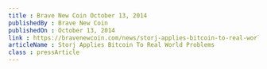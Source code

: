 ```yaml
---
title : Brave New Coin October 13, 2014
publishedBy : Brave New Coin
publishedOn : October 13, 2014
link : https://bravenewcoin.com/news/storj-applies-bitcoin-to-real-world-problems
articleName : Storj Applies Bitcoin To Real World Problems
class : pressArticle
---
```

